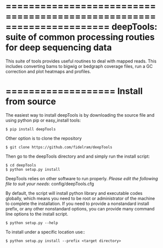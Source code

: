 ======================================================================
deepTools: suite of common processing routies for deep sequencing data 
======================================================================

This suite of tools provides useful routines to deal with mapped reads.
This includes converting bams to bigwig or bedgraph coverage files, run a 
GC correction and plot heatmaps and profiles.

===================
Install from source
===================

The easiest way to install deepTools is by downloading the
source file and using python pip or easy_install tools:

	$ pip install deepTools

Other option is to clone the repository
	
	$ git clone https://github.com/fidelram/deepTools

Then go to the deepTools directory and
and simply run the install script:

	$ cd deepTools
	$ python setup.py install
	
DeepTools relies on other software to run properly. *Please edit
the following file to suit your needs*: config/deepTools.cfg


By default, the script will install python library and executable
codes globally, which means you need to be root or administrator of
the machine to complete the installation. If you need to
provide a nonstandard install prefix, or any other nonstandard
options, you can provide many command line options to the install
script.

	$ python setup.py --help

To install under a specific location use::

	$ python setup.py install --prefix <target directory>

